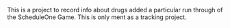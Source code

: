 This is a project to record info about drugs added a particular run through of the ScheduleOne Game.
This is only ment as a tracking project.